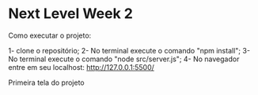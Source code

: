 # Next Level Week 2

Como executar o projeto:

1- clone o repositório;
2- No terminal execute o comando "npm install";
3- No terminal execute o comando "node src/server.js";
4- No navegador entre em seu localhost: http://127.0.0.1:5500/ 

Primeira tela do projeto
